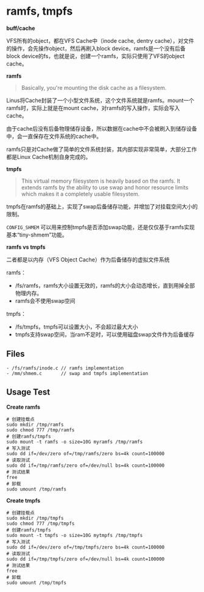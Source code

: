 # ramfs, tmpfs

**buff/cache**

VFS所有的object，都在VFS Cache中（inode cache, dentry cache），对文件的操作，会先操作object，然后再刷入block device。ramfs是一个没有后备block device的fs，也就是说，创建一个ramfs，实际只使用了VFS的object cache。

**ramfs**

> Basically, you're mounting the disk cache as a filesystem. 

Linus将Cache封装了一个小型文件系统，这个文件系统就是ramfs。mount一个ramfs时，实际上就是在mount cache，对ramfs的写入操作，实际会写入cache。

由于cache后没有后备物理储存设备，所以数据在cache中不会被刷入到储存设备中，会一直保存在文件系统的cache中。

ramfs只是对Cache做了简单的文件系统封装，其内部实现非常简单，大部分工作都是Linux Cache机制自身完成的。

**tmpfs**

> This virtual memory filesystem is heavily based on the ramfs. It extends ramfs by the ability to use swap and honor resource limits which makes it a completely usable filesystem.

tmpfs在ramfs的基础上，实现了swap后备储存功能，并增加了对挂载空间大小的限制。

`CONFIG_SHMEM` 可以用来控制tmpfs是否添加swap功能，还是仅仅基于ramfs实现基本“tiny-shmem”功能。

**ramfs vs tmpfs**

二者都是以内存（VFS Object Cache）作为后备储存的虚拟文件系统

ramfs：

- /fs/ramfs，ramfs大小设置无效的，ramfs的大小会动态增长，直到用掉全部物理内存。
- ramfs会不使用swap空间

tmpfs：

- /fs/tmpfs，tmpfs可以设置大小，不会超过最大大小
- tmpfs支持swap空间，当ram不足时，可以使用磁盘swap文件作为后备缓存

## Files

```
- /fs/ramfs/inode.c	// ramfs implementation
- /mm/shmem.c		// swap and tmpfs implementation
```

## Usage Test

**Create ramfs**

```
# 创建挂载点
sudo mkdir /tmp/ramfs
sudo chmod 777 /tmp/ramfs
# 创建ramfs/tmpfs
sudo mount -t ramfs -o size=10G myramfs /tmp/ramfs
# 写入测试
sudo dd if=/dev/zero of=/tmp/ramfs/zero bs=4k count=100000
# 读取测试
sudo dd if=/tmp/ramfs/zero of=/dev/null bs=4k count=100000
# 测试结果
free
# 卸载
sudo umount /tmp/ramfs
```

**Create tmpfs**

```
# 创建挂载点
sudo mkdir /tmp/tmpfs
sudo chmod 777 /tmp/tmpfs
# 创建ramfs/tmpfs
sudo mount -t tmpfs -o size=10G mytmpfs /tmp/tmpfs
# 写入测试
sudo dd if=/dev/zero of=/tmp/tmpfs/zero bs=4k count=100000
# 读取测试
sudo dd if=/tmp/tmpfs/zero of=/dev/null bs=4k count=100000
# 测试结果
free
# 卸载
sudo umount /tmp/tmpfs
```